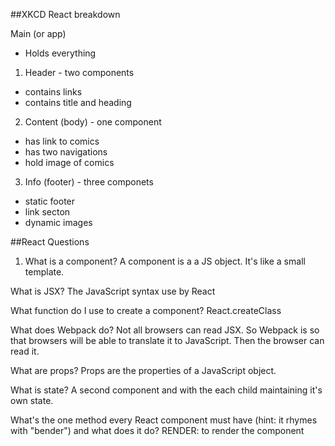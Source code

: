 ##XKCD React breakdown

Main (or app)
 + Holds everything

1. Header - two components
+ contains links
+ contains title and heading


2. Content (body) - one component
+ has link to comics
+ has two navigations
+ hold image of comics

3. Info (footer) - three componets
+ static footer
+ link secton
+ dynamic images

##React Questions
1. What is a component?
A component is a a JS object. It's like a small template.

What is JSX?
The JavaScript syntax use by React

What function do I use to create a component?
React.createClass

What does Webpack do?
Not all browsers can read JSX. So Webpack is so that browsers will be able to translate it to JavaScript. Then the browser can read it.

What are props?
Props are the properties of a JavaScript object.

What is state?
A second component and with the each child maintaining it's own state.

What's the one method every React component must have (hint: it rhymes with "bender") and what does it do? RENDER: to render the component
